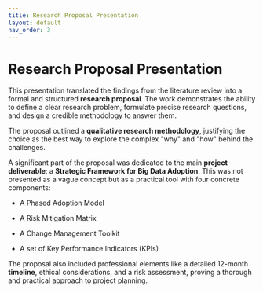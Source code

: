 ```yaml
---
title: Research Proposal Presentation
layout: default 
nav_order: 3
---
```


Research Proposal Presentation
==========================================================

This presentation translated the findings from the literature review into a formal and structured **research proposal**. The work demonstrates the ability to define a clear research problem, formulate precise research questions, and design a credible methodology to answer them.

The proposal outlined a **qualitative research methodology**, justifying the choice as the best way to explore the complex "why" and "how" behind the challenges.

A significant part of the proposal was dedicated to the main **project deliverable**: a **Strategic Framework for Big Data Adoption**. This was not presented as a vague concept but as a practical tool with four concrete components:

*   A Phased Adoption Model
    
*   A Risk Mitigation Matrix
    
*   A Change Management Toolkit
    
*   A set of Key Performance Indicators (KPIs)
    

The proposal also included professional elements like a detailed 12-month **timeline**, ethical considerations, and a risk assessment, proving a thorough and practical approach to project planning.
